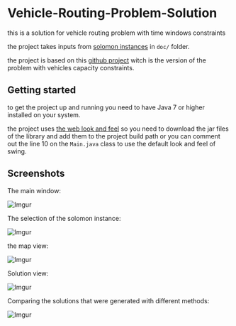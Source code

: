 # Vehicle-Routing-Problem-Solution
this is a solution for vehicle routing problem with time windows constraints

the project takes inputs from [solomon instances](https://www.sintef.no/projectweb/top/vrptw/solomon-benchmark) in `doc/` folder.

the project is based on this [github project](https://github.com/nimich/VehicleRouting) witch is the version of the problem with vehicles capacity constraints.

## Getting started
to get the project up and running you need to have Java 7 or higher installed on your system.

the project uses [the web look and feel](http://weblookandfeel.com/) so you need to download the jar files of the library and add them to the project build path or you can comment out the line 10 on the `Main.java` class to use the default look and feel of swing.

## Screenshots

The main window:

![Imgur](https://i.imgur.com/sqvVtUM.jpg)

The selection of the solomon instance:

![Imgur](https://i.imgur.com/LZzXbWX.jpg)

the map view:

![Imgur](https://i.imgur.com/oKDd278.jpg)

Solution view:

![Imgur](https://i.imgur.com/wxPKTop.jpg)

Comparing the solutions that were generated with different methods:

![Imgur](https://i.imgur.com/ipQsDPk.jpg)


